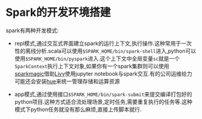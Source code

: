 # Spark的开发环境搭建

spark有两种开发模式:

+ repl模式,通过交互式界面建立spark的运行上下文,执行操作.这种常用于一次性的离线分析.scala可以使用`$SPARK_HOME/bin/spark-shell`进入,python可以使用`$SPARK_HOME/bin/pyspark`进入.这个上下文中全局变量`sc`就是一个`SparkContext`执行上下文对象,如果你有一个spark集群则可以使用[sparkmagic](https://github.com/jupyter-incubator/sparkmagic)借助[Livy](https://livy.incubator.apache.org/)使用jupyter notebook与spark交互.有的公司运维给力可能还会安装[hue](https://github.com/cloudera/hue)来统一管理存储和运算资源

+ app模式,通过使用接口`$SPARK_HOME/bin/spark-submit`来提交编译打包好的python项目.这种方式适合流处理场景,定时任务,需要重复执行的任务等.这种模式下python任务就没有那么麻烦,直接上传脚本就行.
